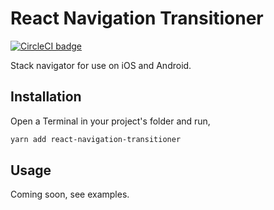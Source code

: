 # React Navigation Transitioner

[![CircleCI badge](https://circleci.com/gh/react-navigation/react-navigation-transitioner/tree/master.svg?style=shield)](https://circleci.com/gh/react-navigation/react-navigation-transitioner/tree/master)

Stack navigator for use on iOS and Android.

## Installation

Open a Terminal in your project's folder and run,

```sh
yarn add react-navigation-transitioner
```

## Usage

Coming soon, see examples.

